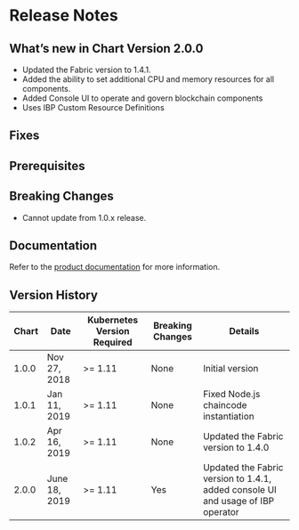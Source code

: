 # Release Notes

## What’s new in Chart Version 2.0.0

- Updated the Fabric version to 1.4.1.
- Added the ability to set additional CPU and memory resources for all components.
- Added Console UI to operate and govern blockchain components
- Uses IBP Custom Resource Definitions

## Fixes

## Prerequisites

## Breaking Changes

- Cannot update from 1.0.x release.

## Documentation

Refer to the [product documentation](https://cloud.ibm.com/docs/services/blockchain?topic=blockchain-ibp-icp-about#ibp-icp-about) for more information.

## Version History

| Chart | Date | Kubernetes Version Required | Breaking Changes | Details |
| ----- | ---- | --------------------------- | ---------------- | ------- |
| 1.0.0 | Nov 27, 2018 | >= 1.11  | None | Initial version |
| 1.0.1 | Jan 11, 2019 | >= 1.11  | None | Fixed Node.js chaincode instantiation|
| 1.0.2 | Apr 16, 2019 | >= 1.11  | None | Updated the Fabric version to 1.4.0|
| 2.0.0 | June 18, 2019 | >= 1.11  | Yes | Updated the Fabric version to 1.4.1, added console UI and usage of IBP operator|